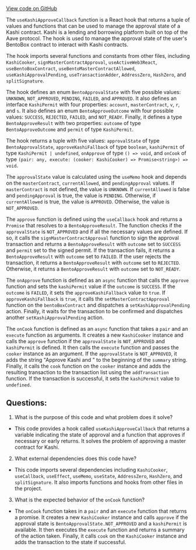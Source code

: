 [View code on GitHub](zoo-labs/zoo/blob/master/core/src/hooks/useKashiApproveCallback.ts)

The `useKashiApproveCallback` function is a React hook that returns a tuple of values and functions that can be used to manage the approval state of a Kashi contract. Kashi is a lending and borrowing platform built on top of the Aave protocol. The hook is used to manage the approval state of the user's BentoBox contract to interact with Kashi contracts.

The hook imports several functions and constants from other files, including `KashiCooker`, `signMasterContractApproval`, `useActiveWeb3React`, `useBentoBoxContract`, `useBentoMasterContractAllowed`, `useKashiApprovalPending`, `useTransactionAdder`, `AddressZero`, `HashZero`, and `splitSignature`. 

The hook defines an enum `BentoApprovalState` with five possible values: `UNKNOWN`, `NOT_APPROVED`, `PENDING`, `FAILED`, and `APPROVED`. It also defines an interface `KashiPermit` with four properties: `account`, `masterContract`, `v`, `r`, and `s`. It also defines an enum `BentoApproveOutcome` with four possible values: `SUCCESS`, `REJECTED`, `FAILED`, and `NOT_READY`. Finally, it defines a type `BentoApproveResult` with two properties: `outcome` of type `BentoApproveOutcome` and `permit` of type `KashiPermit`.

The hook returns a tuple with five values: `approvalState` of type `BentoApprovalState`, `approveKashiFallback` of type `boolean`, `kashiPermit` of type `KashiPermit | undefined`, `onApprove` of type `() => void`, and `onCook` of type `(pair: any, execute: (cooker: KashiCooker) => Promise<string>) => void`.

The `approvalState` value is calculated using the `useMemo` hook and depends on the `masterContract`, `currentAllowed`, and `pendingApproval` values. If `masterContract` is not defined, the value is `UNKNOWN`. If `currentAllowed` is false and `pendingApproval` is true, the value is `PENDING`. Otherwise, if `currentAllowed` is true, the value is `APPROVED`. Otherwise, the value is `NOT_APPROVED`.

The `approve` function is defined using the `useCallback` hook and returns a `Promise` that resolves to a `BentoApproveResult`. The function checks if the `approvalState` is `NOT_APPROVED` and if all the necessary values are defined. If so, it calls the `signMasterContractApproval` function to sign the approval transaction and returns a `BentoApproveResult` with `outcome` set to `SUCCESS` and `permit` set to the signed permit. If the transaction fails, it returns a `BentoApproveResult` with `outcome` set to `FAILED`. If the user rejects the transaction, it returns a `BentoApproveResult` with `outcome` set to `REJECTED`. Otherwise, it returns a `BentoApproveResult` with `outcome` set to `NOT_READY`.

The `onApprove` function is defined as an `async` function that calls the `approve` function and sets the `kashiPermit` value if the `outcome` is `SUCCESS`. If the `outcome` is `FAILED`, it sets the `approveKashiFallback` value to `true`. If `approveKashiFallback` is `true`, it calls the `setMasterContractApproval` function on the `bentoBoxContract` and dispatches a `setKashiApprovalPending` action. Finally, it waits for the transaction to be confirmed and dispatches another `setKashiApprovalPending` action.

The `onCook` function is defined as an `async` function that takes a `pair` and an `execute` function as arguments. It creates a new `KashiCooker` instance and calls the `approve` function if the `approvalState` is `NOT_APPROVED` and `kashiPermit` is defined. It then calls the `execute` function and passes the `cooker` instance as an argument. If the `approvalState` is `NOT_APPROVED`, it adds the string "Approve Kashi and " to the beginning of the `summary` string. Finally, it calls the `cook` function on the `cooker` instance and adds the resulting transaction to the transaction list using the `addTransaction` function. If the transaction is successful, it sets the `kashiPermit` value to `undefined`.
## Questions: 
 1. What is the purpose of this code and what problem does it solve?
- This code provides a hook called `useKashiApproveCallback` that returns a variable indicating the state of approval and a function that approves if necessary or early returns. It solves the problem of approving a master contract for Kashi.

2. What external dependencies does this code have?
- This code imports several dependencies including `KashiCooker`, `useCallback`, `useEffect`, `useMemo`, `useState`, `AddressZero`, `HashZero`, and `splitSignature`. It also imports functions and hooks from other files in the project.

3. What is the expected behavior of the `onCook` function?
- The `onCook` function takes in a `pair` and an `execute` function that returns a promise. It creates a new `KashiCooker` instance and calls `approve` if the approval state is `BentoApprovalState.NOT_APPROVED` and a `kashiPermit` is available. It then executes the `execute` function and returns a summary of the action taken. Finally, it calls `cook` on the `KashiCooker` instance and adds the transaction to the state if successful.